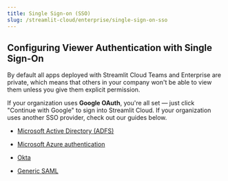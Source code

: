 ```yaml
---
title: Single Sign-on (SSO)
slug: /streamlit-cloud/enterprise/single-sign-on-sso
---
```


## Configuring Viewer Authentication with Single Sign-On

By default all apps deployed with Streamlit Cloud Teams and Enterprise are private, which means that others in your company won't be able to view them unless you give them explicit permission.

If your organization uses **Google OAuth**, you're all set — just click "Continue with Google" to sign into Streamlit Cloud. If your organization uses another SSO provider, check out our guides below.

- [Microsoft Active Directory (ADFS)](/streamlit-cloud/enterprise/single-sign-on-sso/streamlit-active-directory-adfs)

- [Microsoft Azure authentication](/streamlit-cloud/enterprise/single-sign-on-sso/streamlit-azure-active-directory)

- [Okta](/streamlit-cloud/enterprise/single-sign-on-sso/streamlit-okta-sso)

- [Generic SAML](/streamlit-cloud/enterprise/single-sign-on-sso/streamlit-general-saml-authentication)
